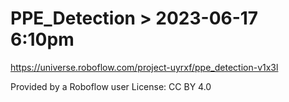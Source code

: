 # PPE_Detection > 2023-06-17 6:10pm
https://universe.roboflow.com/project-uyrxf/ppe_detection-v1x3l

Provided by a Roboflow user
License: CC BY 4.0
